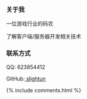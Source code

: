 

<h3> 关于我 </h3> 

一位游戏行业的码农
<p>
了解客户端/服务器开发相关技术
<p>

<h3> 联系方式 </h3> 
<p>
QQ: 623854412
<p>
GitHub:<a href="https://github.com/slightun"> slightun </a>

{% include comments.html %}
